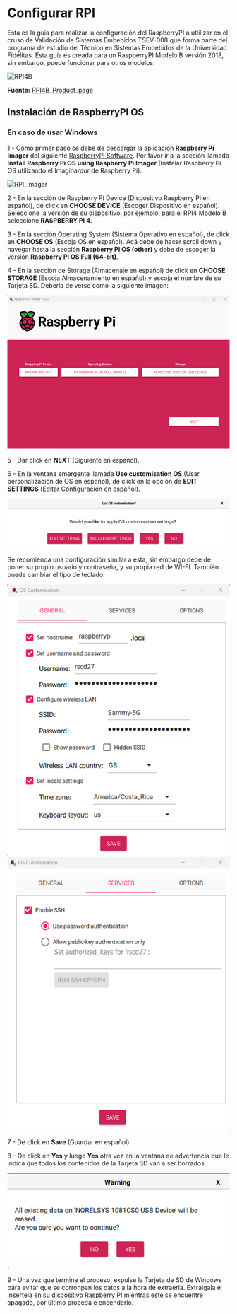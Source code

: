 # Configurar RPI

Esta es la guía para realizar la configuración del RaspberryPI a utlilizar en el cruso de Validación de Sistemas Embebidos TSEV-008 que forma parte del programa de estudio del Técnico en Sistemas Embebidos de la Universidad Fidélitas. Esta guía es creada para un RaspberryPI Modelo B versión 2018, sin embargo, puede funcionar para otros modelos. 

![RPI4B](https://assets.raspberrypi.com/static/raspberry-pi-4-labelled-f5e5dcdf6a34223235f83261fa42d1e8.png "RaspberryPI 4B Modelo 2018")

**Fuente:** [RPI4B_Product_page](https://www.raspberrypi.com/products/raspberry-pi-4-model-b/) 

## Instalación de RaspberryPI OS 

### En caso de usar Windows

1 - Como primer paso se debe de descargar la aplicación **Raspberry Pi Imager** del siguiente [RaspberryPI Software](https://www.raspberrypi.com/software/). Por favor ir a la sección llamada **Install Raspberry Pi OS using Raspberry Pi Imager** (Instalar Raspberry Pi OS utilizando el Imaginardor de Raspberry Pi).

![RPI_Imager](https://assets.raspberrypi.com/static/4d26bd8bf3fa72e6c0c424f9aa7c32ea/d1b7c/imager.webp "Raspberry PI Imager")

2 - En la sección de Raspberry Pi Device (Dispositivo Raspberry Pi en español), de click en **CHOOSE DEVICE** (Escoger Dispositivo en español). Seleccione la versión de su dispositivo, por ejemplo, para el RPI4 Modelo B seleccione **RASPBERRY PI 4**.

3 - En la sección Operating System (Sistema Operativo en español), de click en **CHOOSE OS** (Escoja OS en español). Acá debe de hacer scroll down y navegar hasta la sección **Raspberry Pi OS (other)** y debe de escoger la versión **Raspberry Pi OS Full (64-bit)**.

4 - En la sección de Storage (Almacenaje en español) de click en **CHOOSE STORAGE** (Escoja Almacenamiento en español) y escoja el nombre de su Tarjeta SD. Deberia de verse como la siguiente imagen:

![RPI_Imager_Preview](./imgs/RPI_Imager_Preview.png)

5 - Dar click en **NEXT** (Siguiente en español).

6 - En la ventana emergente llamada **Use customisation OS** (Usar personalización de OS en español), de click en la opción de **EDIT SETTINGS** (Editar Configuración en español).

![RPI_OS_Customisation](./imgs/OS_customisation.png)

Se recomienda una configuración similar a esta, sin embargo debe de poner su propio usuario y contraseña, y su propia red de WI-FI. También puede cambiar el tipo de teclado. 

![RPI_OS_Customisation_General](./imgs/OS_customisation_general.png)
![RPI_OS_Customisation_Sevices](./imgs/OS_customisation_services.png)

7 - De click en **Save** (Guardar en español). 

8 - De click en **Yes**  y luego **Yes** otra vez en la ventana de advertencia que le indica que todos los contenidos de la Tarjeta SD van a ser borrados. 

![Warning](./imgs/Warning.png).

9 - Una vez que termine el proceso, expulse la Tarjeta de SD de Windows para evitar que se corronpan los datos a la hora de extraerla. Extraigala e insertela en su dispositivo Raspberry PI mientras este se encuentre apagado, por último proceda e encenderlo.
